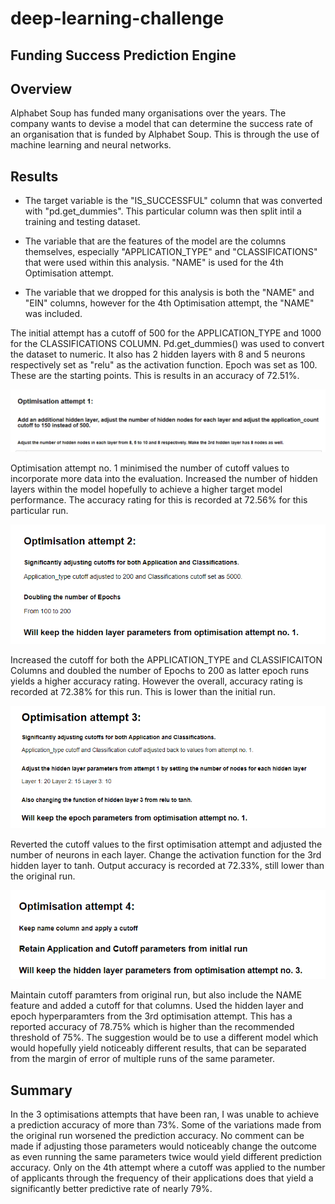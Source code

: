 # deep-learning-challenge

## Funding Success Prediction Engine

## Overview

Alphabet Soup has funded many organisations over the years. The company wants to devise a model that can determine the success rate of an organisation that is funded by Alphabet Soup. This is through the use of machine learning and neural networks. 


## Results

* The target variable is the "IS_SUCCESSFUL" column that was converted with "pd.get_dummies". This particular column was then split intil a training and testing dataset.

* The variable that are the features of the model are the columns themselves, especially "APPLICATION_TYPE" and "CLASSIFICATIONS" that were used within this analysis. "NAME" is used for the 4th Optimisation attempt.

* The variable that we dropped for this analysis is both the "NAME" and "EIN" columns, however for the 4th Optimisation attempt, the "NAME" was included.

The initial attempt has a cutoff of 500 for the APPLICATION_TYPE and 1000 for the CLASSIFICATIONS COLUMN. Pd.get_dummies() was used to convert the dataset to numeric. It also has 2 hidden layers with 8 and 5 neurons respectively set as "relu" as the activation function. Epoch was set as 100. These are the starting points. This is results in an accuracy of 72.51%.



![alt text](https://github.com/ChrisBanh/deep-learning-challenge/blob/main/Attempt%201%20Parameter%20Changes.PNG?raw=true)

Optimisation attempt no. 1 minimised the number of cutoff values to incorporate more data into the evaluation. Increased the number of hidden layers within the model hopefully to achieve a higher target model performance. The accuracy rating for this is recorded at 72.56% for this particular run. 

![alt text](https://github.com/ChrisBanh/deep-learning-challenge/blob/main/Attempt%202%20Parameter%20Changes.PNG?raw=true)

Increased the cutoff for both the APPLICATION_TYPE and CLASSIFICAITON Columns and doubled the number of Epochs to 200 as latter epoch runs yields a higher accuracy rating. However the overall, accuracy rating is recorded at 72.38% for this run. This is lower than the initial run.

![alt text](https://github.com/ChrisBanh/deep-learning-challenge/blob/main/Attempt%203%20Parameter%20Changes.PNG?raw=true)

Reverted the cutoff values to the first optimisation attempt and adjusted the number of neurons in each layer. Change the activation function for the 3rd hidden layer to tanh. Output accuracy is recorded at 72.33%, still lower than the original run. 

![alt text](https://github.com/ChrisBanh/deep-learning-challenge/blob/main/Attempt%204%20Parameter%20Changes.PNG?raw=true)

Maintain cutoff paramters from original run, but also include the NAME feature and added a cutoff for that columns. Used the hidden layer and epoch hyperparamters from the 3rd optimisation attempt. This has a reported accuracy of 78.75% which is higher than the recommended threshold of 75%. The suggestion would be to use a different model which would hopefully yield noticeably different results, that can be separated from the margin of error of multiple runs of the same parameter.

## Summary

In the 3 optimisations attempts that have been ran, I was unable to achieve a prediction accuracy of more than 73%. Some of the variations made from the original run worsened the prediction accuracy. No comment can be made if adjusting those parameters would noticeably change the outcome as even running the same parameters twice would yield different prediction accuracy. Only on the 4th attempt where a cutoff was applied to the number of applicants through the frequency of their applications does that yield a significantly better predictive rate of nearly 79%.  